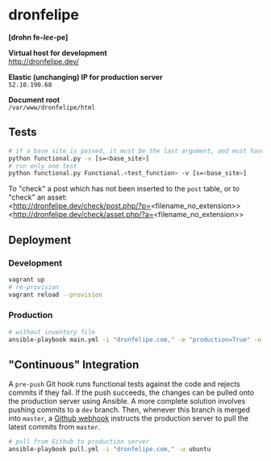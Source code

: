 # dronfelipe
**[drohn fe-_lee_-pe]**

**Virtual host for development**  
<http://dronfelipe.dev/>  

**Elastic (unchanging) IP for production server**  
`52.10.190.68`  

**Document root**  
`/var/www/dronfelipe/html`


## Tests
```sh
# if a base site is passed, it must be the last argument, and must have the form shown below
python functional.py -v [s=<base_site>]
# run only one test
python functional.py Functional.<test_function> -v [s=<base_site>]
```
To "check" a post which has not been inserted to the `post` table, or to "check" an asset:  
<http://dronfelipe.dev/check/post.php/?p=<filename_no_extension\>>  
<http://dronfelipe.dev/check/asset.php/?a=<filename_no_extension\>>

## Deployment
### Development
```sh
vagrant up
# re-provision
vagrant reload --provision
```

### Production
```sh
# without inventory file
ansible-playbook main.yml -i "dronfelipe.com," -e "production=True" -u ubuntu
```


## "Continuous" Integration
A `pre-push` Git hook runs functional tests against the code and rejects commits if they fail. If the push succeeds, the changes can be pulled onto the production server using Ansible. A more complete solution involves pushing commits to a `dev` branch. Then, whenever this branch is merged into `master`, a [Github webhook](https://help.github.com/articles/about-webhooks/) instructs the production server to pull the latest commits from `master`.

```sh
# pull from Github to production server
ansible-playbook pull.yml -i "dronfelipe.com," -u ubuntu
```

